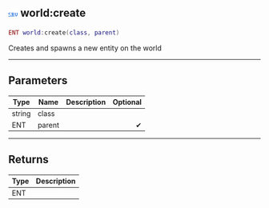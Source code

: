 ## ![server](.gitbook/assets/server.png) world:create


```lua
ENT world:create(class, parent)
```

Creates and spawns a new entity on the world


------
## Parameters

| Type   | Name | Description              | Optional |
| ------ | ---- | ------------------------ | -------: |
| string | class |  |  |
| ENT | parent |  | ✔ |

------
## Returns

| Type | Description |
| ---- | ----------: |
| ENT |  |


